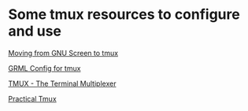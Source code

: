 # Some tmux resources to configure and use

[Moving from GNU Screen to tmux](http://karl-voit.at/2015/12/14/screen-to-tmux/)

[GRML Config for tmux](http://git.grml.org/?p=grml-etc-core.git;a=blob_plain;f=etc/tmux.conf;hb=HEAD)

[TMUX - The Terminal Multiplexer](http://blog.hawkhost.com/2010/06/28/tmux-the-terminal-multiplexer/)

[Practical Tmux](https://mutelight.org/practical-tmux)
